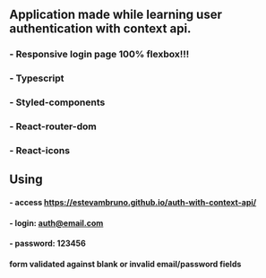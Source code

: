 ## Application made while learning user authentication with context api.

### - Responsive login page 100% flexbox!!!

### - Typescript

### - Styled-components

### - React-router-dom

### - React-icons

## Using

#### - access https://estevambruno.github.io/auth-with-context-api/
#### - login: auth@email.com
#### - password: 123456

#### form validated against blank or invalid email/password fields
